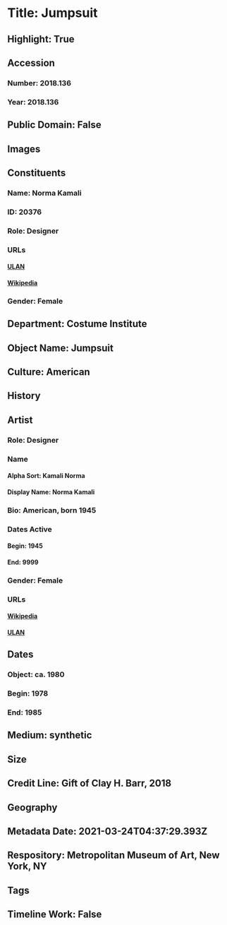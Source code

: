 # Title: Jumpsuit
## Highlight: True
## Accession
### Number: 2018.136
### Year: 2018.136
## Public Domain: False
## Images
## Constituents
### Name: Norma Kamali
### ID: 20376
### Role: Designer
### URLs
#### [ULAN](http://vocab.getty.edu/page/ulan/500093861)
#### [Wikipedia](https://www.wikidata.org/wiki/Q15921905)
### Gender: Female
## Department: Costume Institute
## Object Name: Jumpsuit
## Culture: American
## History
## Artist
### Role: Designer
### Name
#### Alpha Sort: Kamali Norma
#### Display Name: Norma Kamali
### Bio: American, born 1945
### Dates Active
#### Begin: 1945
#### End: 9999
### Gender: Female
### URLs
#### [Wikipedia](https://www.wikidata.org/wiki/Q15921905)
#### [ULAN](http://vocab.getty.edu/page/ulan/500093861)
## Dates
### Object: ca. 1980
### Begin: 1978
### End: 1985
## Medium: synthetic
## Size
## Credit Line: Gift of Clay H. Barr, 2018
## Geography
## Metadata Date: 2021-03-24T04:37:29.393Z
## Respository: Metropolitan Museum of Art, New York, NY
## Tags
## Timeline Work: False